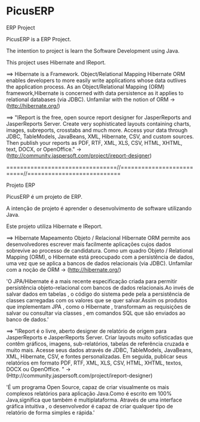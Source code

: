 PicusERP
========

ERP Project

PicusERP is a ERP Project.

The intention to project is learn the Software Development using Java.

This project uses Hibernate and IReport.

==> Hibernate is a Framework.
Object/Relational Mapping
Hibernate ORM enables developers to more easily write applications whose data outlives the application process.
As an Object/Relational Mapping (ORM) framework,Hibernate is concerned with data persistence as it applies to 
relational databases (via JDBC). Unfamilar with the notion of ORM
->(http://hibernate.org/)

==> "IReport is the free, open source report designer for JasperReports and JasperReports Server.
Create very sophisticated layouts containing charts, images, subreports, crosstabs and much more. 
Access your data through JDBC, TableModels, JavaBeans, XML, Hibernate, CSV, and custom sources. 
Then publish your reports as PDF, RTF, XML, XLS, CSV, HTML, XHTML, text, DOCX, or OpenOffice." 
-> (http://community.jaspersoft.com/project/ireport-designer)


================================//==========================//===========================

Projeto ERP 

PicusERP é um projeto de ERP. 

A intenção de projeto é aprender o desenvolvimento de software utilizando Java. 

Este projeto utiliza Hibernate e IReport. 

==> Hibernate
Mapeamento Objeto / Relacional 
Hibernate ORM permite aos desenvolvedores escrever mais facilmente aplicações cujos dados sobrevive ao processo de candidatura. 
Como um quadro Objeto / Relational Mapping (ORM), o Hibernate está preocupado com a persistência de dados, uma vez que se aplica a 
bancos de dados relacionais (via JDBC). Unfamilar com a noção de ORM 
-> (http://hibernate.org/) 

'O JPA/Hibernate é a mais recente especificação criada para permitir
persistência objeto-relacional com bancos de dados relacionais.Ao invés de
salvar dados em tabelas , o código do sistema pede pela a persistência de
classes carregadas com os valores que se quer salvar.Assim os produtos que
implementam JPA , como o Hibernate , transformam as requisições de salvar
ou consultar via classes , em comandos SQL que são enviados ao banco de
dados.'

==> "IReport é o livre, aberto designer de relatório de origem para JasperReports e JasperReports Server. 
Criar layouts muito sofisticadas que contêm gráficos, imagens, sub-relatórios, tabelas de referência cruzada e muito mais. 
Acesse seus dados através de JDBC, TableModels, JavaBeans, XML, Hibernate, CSV, e fontes personalizadas. 
Em seguida, publicar seus relatórios em formato PDF, RTF, XML, XLS, CSV, HTML, XHTML, textos, DOCX ou OpenOffice. "
-> (Http://community.jaspersoft.com/project/ireport-designer)

'É um programa Open Source, capaz de criar visualmente os mais complexos relatórios para aplicação Java.Como é escrito em 100% Java,significa que também é multiplataforma. Através de uma interface gráfica intuitiva , o desenvolvedor é capaz de criar qualquer tipo de relatório de forma simples e rápida.'
